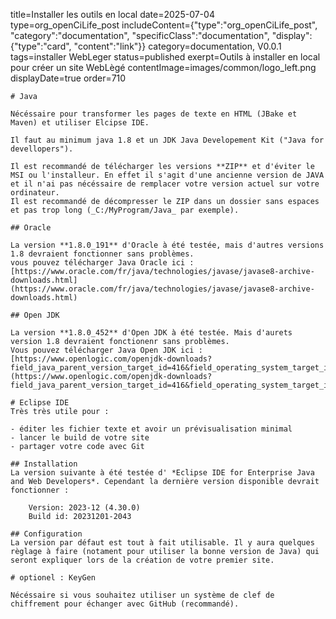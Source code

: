 title=Installer les outils en local
date=2025-07-04
type=org_openCiLife_post
includeContent={"type":"org_openCiLife_post", "category":"documentation", "specificClass":"documentation", "display":{"type":"card", "content":"link"}}
category=documentation, V0.0.1
tags=installer WebLeger
status=published
exerpt=Outils à installer en local pour créer un site WebLègé
contentImage=images/common/logo_left.png
displayDate=true
order=710
~~~~~~
# Java

Nécéssaire pour transformer les pages de texte en HTML (JBake et Maven) et utiliser Elcipse IDE.

Il faut au minimum java 1.8 et un JDK Java Developement Kit ("Java for devellopers").

Il est recommandé de télécharger les versions **ZIP** et d'éviter le MSI ou l'installeur. En effet il s'agit d'une ancienne version de JAVA et il n'ai pas nécéssaire de remplacer votre version actuel sur votre ordinateur.
Il est recommandé de décompresser le ZIP dans un dossier sans espaces et pas trop long (_C:/MyProgram/Java_ par exemple).

## Oracle 

La version **1.8.0_191** d'Oracle à été testée, mais d'autres versions 1.8 devraient fonctionner sans problèmes.
vous pouvez télécharger Java Oracle ici : [https://www.oracle.com/fr/java/technologies/javase/javase8-archive-downloads.html](https://www.oracle.com/fr/java/technologies/javase/javase8-archive-downloads.html)

## Open JDK

La version **1.8.0_452** d'Open JDK à été testée. Mais d'aurets version 1.8 devraient fonctionenr sans problèmes.
Vous pouvez télécharger Java Open JDK ici : [https://www.openlogic.com/openjdk-downloads?field_java_parent_version_target_id=416&field_operating_system_target_id=All&field_architecture_target_id=All&field_java_package_target_id=All](https://www.openlogic.com/openjdk-downloads?field_java_parent_version_target_id=416&field_operating_system_target_id=All&field_architecture_target_id=All&field_java_package_target_id=All)

# Eclipse IDE
Très très utile pour : 

- éditer les fichier texte et avoir un prévisualisation minimal
- lancer le build de votre site
- partager votre code avec Git

## Installation
La version suivante à été testée d' *Eclipse IDE for Enterprise Java and Web Developers*. Cependant la dernière version disponible devrait fonctionner : 
    
    Version: 2023-12 (4.30.0)
    Build id: 20231201-2043
    
## Configuration
La version par défaut est tout à fait utilisable. Il y aura quelques règlage à faire (notament pour utiliser la bonne version de Java) qui seront expliquer lors de la création de votre premier site.

# optionel : KeyGen

Nécéssaire si vous souhaitez utiliser un système de clef de chiffrement pour échanger avec GitHub (recommandé).


